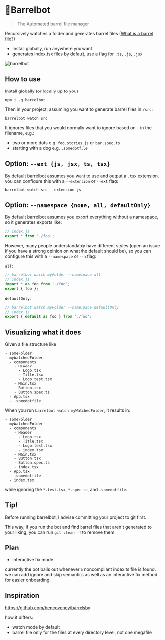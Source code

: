 # 🤖Barrelbot

> The Automated barrel file manager

Recursively watches a folder and generates barrel files ([What is a barrel file?](https://github.com/basarat/typescript-book/blob/master/docs/tips/barrel.md))

- Install globally, run anywhere you want
- generates index.tsx files by default, use a flag for `.ts`, `.js`, `.jsx`

![barrelbot](https://user-images.githubusercontent.com/6764957/52915369-2d0f8680-3277-11e9-8589-c0c1d60d21ca.gif)

## How to use

Install globally (or locally up to you)

```
npm i -g barrelbot
```

Then in your project, assuming you want to generate barrel files in `/src`:

```
barrelbot watch src
```

It ignores files that you would normally want to ignore based on `.` in the filename, e.g.:

- two or more dots e.g. `foo.stories.js` or `bar.spec.ts`
- starting with a dog e.g. `.somedotfile`

## Option: `--ext {js, jsx, ts, tsx}`

By default barrelbot assumes you want to use and output a `.tsx` extension. you can configure this with a `--extension` or `--ext` flag:

```
barrelbot watch src --extension js
```

## Option: `--namespace {none, all, defaultOnly}`

By default barrelbot assumes you export everything without a namespace, so it generates exports like:

```js
// index.js
export * from './foo';
```

However, many people understandably have different styles (open an issue if you have a strong opinion on what the default should be), so you can configure this with a `--namespace` or `--n` flag:

`all`:

```js
// barrelbot watch myFolder --namespace all
// index.js
import * as foo from './foo';
export { foo };
```

`defaultOnly`:

```js
// barrelbot watch myFolder --namespace defaultOnly
// index.js
export { default as foo } from './foo';
```

## Visualizing what it does

Given a file structure like

```
- someFolder
- myWatchedFolder
  - components
    - Header
      - Logo.tsx
      - Title.tsx
      - Logo.test.tsx
    - Main.tsx
    - Button.tsx
    - Button.spec.ts
  - App.tsx
  - .somedotfile
```

When you run `barrelbot watch myWatchedFolder`, it results in:

```
- someFolder
- myWatchedFolder
  - components
    - Header
      - Logo.tsx
      - Title.tsx
      - Logo.test.tsx
      - index.tsx
    - Main.tsx
    - Button.tsx
    - Button.spec.ts
    - index.tsx
  - App.tsx
  - .somedotfile
  - index.tsx
```

while ignoring the `*.test.tsx`, `*.spec.ts`, and `.somedotfile`.

## Tip!

Before running barrelbot, I advise committing your project to git first.

This way, if you run the bot and find barrel files that aren't generated to your liking, you can run `git clean -f` to remove them.

## Plan

- interactive fix mode

currently the bot bails out whenever a noncompliant index.ts file is found. we can add ignore and skip semantics as well as an interactive fix method for easier onboarding.

## Inspiration

https://github.com/bencoveney/barrelsby

how it differs:

- watch mode by default
- barrel file only for the files at every directory level, not one megafile
